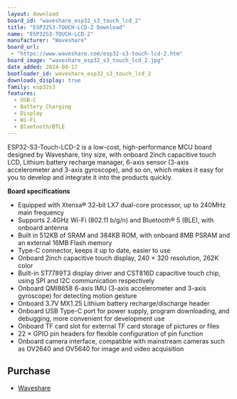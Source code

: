 ```yaml
---
layout: download
board_id: "waveshare_esp32_s3_touch_lcd_2"
title: "ESP32S3-TOUCH-LCD-2 Download"
name: "ESP32S3-TOUCH-LCD-2"
manufacturer: "Waveshare"
board_url:
 - "https://www.waveshare.com/esp32-s3-touch-lcd-2.htm"
board_image: "waveshare_esp32_s3_touch_lcd_2.jpg"
date_added: 2024-04-17
bootloader_id: waveshare_esp32_s3_touch_lcd_2
downloads_display: true
family: esp32s3
features:
  - USB-C
  - Battery Charging
  - Display
  - Wi-Fi
  - Bluetooth/BTLE
---
```


ESP32-S3-Touch-LCD-2 is a low-cost, high-performance MCU board designed by Waveshare, tiny size, with onboard 2inch capacitive touch LCD, Lithium battery recharge manager, 6-axis sensor (3-axis accelerometer and 3-axis gyroscope), and so on, which makes it easy for you to develop and integrate it into the products quickly.

**Board specifications**

 - Equipped with Xtensa® 32-bit LX7 dual-core processor, up to 240MHz main frequency
 - Supports 2.4GHz Wi-Fi (802.11 b/g/n) and Bluetooth® 5 (BLE), with onboard antenna
 - Built in 512KB of SRAM and 384KB ROM, with onboard 8MB PSRAM and an external 16MB Flash memory
 - Type-C connector, keeps it up to date, easier to use
 - Onboard 2inch capacitive touch display, 240 × 320 resolution, 262K color
 - Built-in ST7789T3 display driver and CST816D capacitive touch chip, using SPI and I2C communication respectively
 - Onboard QMI8658 6-axis IMU (3-axis accelerometer and 3-axis gyroscope) for detecting motion gesture
 - Onboard 3.7V MX1.25 Lithium battery recharge/discharge header
 - Onboard USB Type-C port for power supply, program downloading, and debugging, more convenient for development use
 - Onboard TF card slot for external TF card storage of pictures or files
 - 22 × GPIO pin headers for flexible configuration of pin function
 - Onboard camera interface, compatible with mainstream cameras such as OV2640 and OV5640 for image and video acquisition

## Purchase
* [Waveshare](https://www.waveshare.com/esp32-s3-touch-lcd-2.htm)
